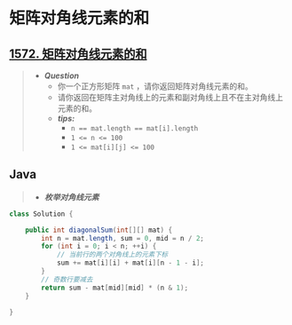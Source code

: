# 矩阵对角线元素的和

## [1572. 矩阵对角线元素的和](https://leetcode.cn/problems/matrix-diagonal-sum/)

> - ***Question***
>   - 你一个正方形矩阵 `mat` ，请你返回矩阵对角线元素的和。
>   - 请你返回在矩阵主对角线上的元素和副对角线上且不在主对角线上元素的和。
>   - ***tips:***
>     - `n == mat.length == mat[i].length`
>     - `1 <= n <= 100`
>     - `1 <= mat[i][j] <= 100`

## Java

> - ***枚举对角线元素***

```java
class Solution {

    public int diagonalSum(int[][] mat) {
        int n = mat.length, sum = 0, mid = n / 2;
        for (int i = 0; i < n; ++i) {
            // 当前行的两个对角线上的元素下标
            sum += mat[i][i] + mat[i][n - 1 - i];
        }
        // 奇数行要减去
        return sum - mat[mid][mid] * (n & 1);
    }

}
```
